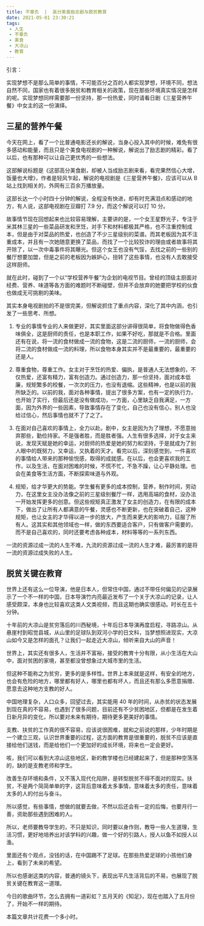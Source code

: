 ```yaml
---
title: 不辜负  |  高分美食励志剧与脱贫教育
date: 2021-05-01 23:30:21
tags: 
 - 人生
 - 不辜负
 - 美食
 - 大凉山
 - 教育
---
```


引言：

实现梦想不是那么简单的事情，不可能百分之百的人都实现梦想，环境不同，想法自然不同，国家也有着很多脱贫和教育相关的政策，现在那些环境真实情况是怎样的呢。实现梦想同样需要那一份坚持，那一份热爱，同时请看日剧《三星营养午餐》中女主的这一份演绎。

## 三星的营养午餐

今天在网上，看了一个比普通电影还长的解说，当身心投入其中的时候，难免有很多感动和能量，而且只是个美食电视剧的一种解说，解说出了励志剧的精彩。看了以后，也有那种可以让自己更优秀的一些想法。

这部解说标题是《这部高分美食剧，却被人当成励志剧来看，看完果然信心大增，饭量也大增》，作者是轻风乍起，解说的电视剧是《三星营养午餐》，应该可以从 B 站上找到相关的，外网有三百余万播放量。

这部长达一个小时四十分钟的解说，全程没有快进，却有时充满泪点和感动的地方，有人说，这部电视剧在豆瓣打 7.9 分，而这个解说可以打 10 分。

故事情节现在回想起来也比较容易理解，主要讲的是，一个女王星野光子，专注于米其林三星的一些菜品研发和烹饪，对手下和材料都极其严格，也不注重控制成本，但是由于对菜品的热爱，也创造了不少三星级别的菜谱。而其老板因为其不注重成本，并且有一次她随意更换了菜品，而找了一个比较狡诈的理由或者故事将其开除了，以一次中毒事件将其曝光。但这个女王也没有气馁，去找之前的一些别的餐厅想要加盟，但是之前的老板因为嫉妒心，扭转了这些事情，也没有人去敢接受这样厨师。

就在此时，碰到了一个以“学校营养午餐”为企划的电视节目。曾经的顶级主厨面对经费、营养、味道等各方面的难题时不断碰壁，但并不会放弃的她要把学校的伙食也做成无可挑剔的美味。

其实本身电视剧拍的不是很完美，但解说抓住了重点内容，深化了其中内涵，也引发了一些思考、所想。

1. 专业的事情专业的人来做更好，其实里面这部分讲得很简单，将食物做得色香味俱全，这是厨师的责任，也是本职工作，如果不好吃，那就是不合格。里面还有在说，将一流的食材做成一流的食物，这是二流的厨师，一流的厨师，会将二流的食材做成一流的料理，所以食物本身其实并不是最重要的，最重要的还是人。

2. 尊重食物，尊重工作。女主对于烹饪的热爱、偏执，是普通人无法想象的，不仅热爱，还富有精力，富有创造力。通过创造力，那一份坚持，面对成本低廉，规矩繁多的校餐，一次次的压力，也没有退缩。这些精神，也是以前的我所缺乏的。以前的我，面对各种事情，提出了很多方案，也有一定的执行力，也开始了实行，但最后还是没有做成功，一方面，心里缺乏自我满足，一方面，因为外界的一些因素，导致事情存在了变化，自己也没有信心，别人也没给过信心，然后事情也就不了了之了。

3. 在面对自己喜欢的事情上，全力以赴。剧中，女主是因为为了理想，不愿意抛弃那些，勤俭持家。不是强者胜，而是胜者强。人生有很多选择，对于女主来说，发现天赋是她的幸运，对厨师的热爱是她的努力和坚持，于是就成为了别人眼中的既努力，又幸运，又执着的天才。看完以后，深刻感觉到，一件喜欢的事情给人带来的那种愉悦感，取得的成就感。在以后，也会更喜欢我的工作，以及生活，在面对困难的时候，不慌不忙，不急不躁，让心平静处理。也会在美食等生活方面，不断探索味道与外观。

4. 规矩，给才华更大的势能。学生餐有更多的成本控制，营养，制作时间，劳动力，在这里女主没办法像之前的三星级别餐厅一样，选用高端的食材，没办法一开始发挥更多的创意。但这些规矩真正激发了女主的创造力，在有限的成本下，做出了让所有人都满意的午餐，灵感也不断更新，也在突破着自己，这种规矩，也让女主的才华得以进一步的放大，产生而来更大的影响力，征服了所有人。这其实和其他领域也一样，做的东西要适合客户，只有做客户需要的，而不是自己喜欢的，同时还要考虑各种成本，材料等等的一系列东西。

一流的资源过成一流的人生不难，九流的资源过成一流的人生才难，最厉害的是将一流的资源过成失败的人生。

## 脱贫关键在教育

世界上还有这么一位导演，他是日本人，但常住中国，通过不带任何偏见的记录展示了一个不一样的中国，日本导演竹内亮最近发布了一个关于大凉山的记录，让人感受颇深，本身也比较喜欢这类人文类视频，而且这期也确实很感动。时长在五十分钟。

十年前的大凉山是贫穷落后的川西秘境，十年后日本导演再度启程，寻路凉山。从悬崖村到昭觉县城，从山里的足球队到双河小学的日文科，当梦想照进现实，大凉山如今又是怎样的面孔？让我们一起走近大凉山，倾听来自大山的声音！

世界上，其实还有很多人，生活并不富裕，接受的教育十分有限，从小生活在大山中，面对贫困的家境，甚至都没曾想象过大城市里的生活。

但这种不能称之为贫穷，更多的是多样性。世界上本来就是这样，有安全的地方，也会有危险的地方，哪里都有好人，哪里也都有坏人，而且还有那么多愿意捐赠、愿意去这种地方支教的好人。

中国地理复杂，人口众多，回望过去，其实能用 40 年的时间，从赤贫的状态发展到现在真的不容易，也遇到了很多问题，目前还有不少贫困地区，但都是在发生着日新月异的变化，所以要对未来有期待，期待更多更美好的事情。

支教、扶贫的工作真的很不容易，应该说很困难，就和之前说的那样，少年时期是一个建立三观，认识世界重要的过程，这方面的教育是很重要的，脱贫不应该是直接给他们送钱，而是给他们一个更加好的成长环境，将来也一定会更好。

咳，我们可以看到大凉山这些地区，新的教学楼也已经建起来了，但是那种空荡荡的，缺的是支教老师和学生。

改善生存环境和条件，又不落入现代化陷阱，是转型脱贫不得不面对的现实。扶贫，不是两个简简单单的字，这背后意味着太多事情，意味着太多的责任，意味着太多的人的付出与奋斗。

所以感觉，有些事情，想做的就要去做，不然以后还会有一定的后悔，也要月行一善，资助那些遇到困难的人。

所以，老师要教导学生的，不只是知识，同时要以身作则，教导一些人生道理，生活习惯，更好地培养出对该学科的兴趣，做一个好的引路人，授人以鱼不如授人以渔。

里面还有个观点，没钱的话，在中国踢不了足球。在那些热爱足球的小孩他们身上，看到了未来的希望。

所以也感谢这类的内容，普通的镜头下，表现出平凡生活背后的不易，也展现了脱贫关键在教育这一道理。

今日的歌曲环节，怎么去拥有一道彩虹？五月天的《知足》，现在也踏入了五月份了，开始不一样的期待。

本篇文章共计花费一个多小时。
